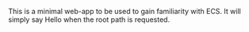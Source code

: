 This is a minimal web-app to be used to gain familiarity with ECS.
It will simply say Hello when the root path is requested. 
